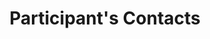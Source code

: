 ---
layout   : blocks/page-component
component: editors/participants/contacts.html
title    : Participant's Contacts
---
